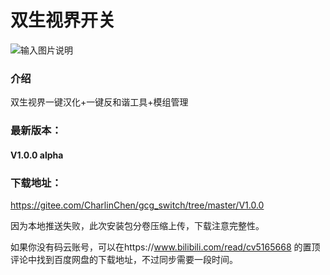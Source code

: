 # 双生视界开关
![输入图片说明](https://images.gitee.com/uploads/images/2020/1102/222606_bb605431_5657979.png "UI界面")

### 介绍
双生视界一键汉化+一键反和谐工具+模组管理

### 最新版本：
#### V1.0.0 alpha

### 下载地址：

https://gitee.com/CharlinChen/gcg_switch/tree/master/V1.0.0

因为本地推送失败，此次安装包分卷压缩上传，下载注意完整性。

如果你没有码云账号，可以在https://www.bilibili.com/read/cv5165668 的置顶评论中找到百度网盘的下载地址，不过同步需要一段时间。



